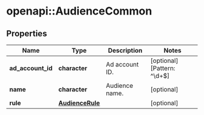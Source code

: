 # openapi::AudienceCommon


## Properties
Name | Type | Description | Notes
------------ | ------------- | ------------- | -------------
**ad_account_id** | **character** | Ad account ID. | [optional] [Pattern: ^\\d+$] 
**name** | **character** | Audience name. | [optional] 
**rule** | [**AudienceRule**](AudienceRule.md) |  | [optional] 


